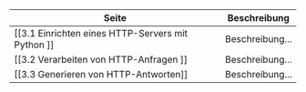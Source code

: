 | Seite | Beschreibung |
| ----------- | ----------- |
| [[3.1 Einrichten eines HTTP-Servers mit Python ]] | Beschreibung... |
| [[3.2 Verarbeiten von HTTP-Anfragen ]] | Beschreibung... |
| [[3.3 Generieren von HTTP-Antworten]] | Beschreibung... |